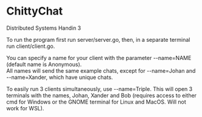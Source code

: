 # ChittyChat
Distributed Systems Handin 3   
  
To run the program first run server/server.go, then, in a separate terminal run client/client.go.  
  
You can specify a name for your client with the parameter --name=NAME (default name is Anonymous).  
All names will send the same example chats, except for --name=Johan and --name=Xander, which have unique chats.  
  
To easily run 3 clients simultaneously, use --name=Triple. This will open 3 terminals with the names, Johan, Xander and Bob (requires access to either cmd for Windows or the GNOME terminal for Linux and MacOS. Will not work for WSL).
